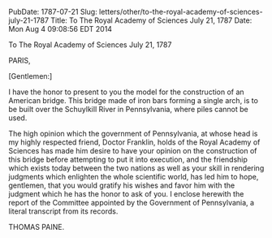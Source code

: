 PubDate: 1787-07-21
Slug: letters/other/to-the-royal-academy-of-sciences-july-21-1787
Title: To The Royal Academy of Sciences  July 21, 1787
Date: Mon Aug  4 09:08:56 EDT 2014

   To The Royal Academy of Sciences  July 21, 1787

   PARIS,

   [Gentlemen:]

   I have the honor to present to you the model for the construction of an
   American bridge. This bridge made of iron bars forming a single arch, is
   to be built over the Schuylkill River in Pennsylvania, where piles cannot
   be used.

   The high opinion which the government of Pennsylvania, at whose head is my
   highly respected friend, Doctor Franklin, holds of the Royal Academy of
   Sciences has made him desire to have your opinion on the construction of
   this bridge before attempting to put it into execution, and the friendship
   which exists today between the two nations as well as your skill in
   rendering judgments which enlighten the whole scientific world, has led
   him to hope, gentlemen, that you would gratify his wishes and favor him
   with the judgment which he has the honor to ask of you. I enclose herewith
   the report of the Committee appointed by the Government of Pennsylvania, a
   literal transcript from its records.

   THOMAS PAINE.

    
